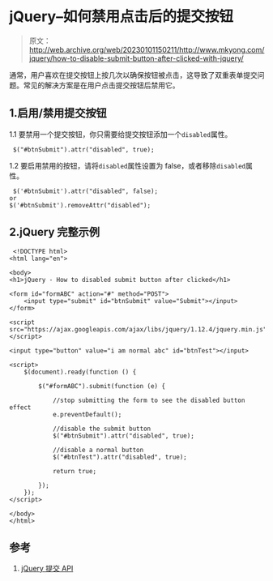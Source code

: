 # jQuery–如何禁用点击后的提交按钮

> 原文：<http://web.archive.org/web/20230101150211/http://www.mkyong.com/jquery/how-to-disable-submit-button-after-clicked-with-jquery/>

通常，用户喜欢在提交按钮上按几次以确保按钮被点击，这导致了双重表单提交问题。常见的解决方案是在用户点击提交按钮后禁用它。

## 1.启用/禁用提交按钮

1.1 要禁用一个提交按钮，你只需要给提交按钮添加一个`disabled`属性。

```
 $("#btnSubmit").attr("disabled", true); 
```

1.2 要启用禁用的按钮，请将`disabled`属性设置为 false，或者移除`disabled`属性。

```
 $('#btnSubmit').attr("disabled", false);	
or
$('#btnSubmit').removeAttr("disabled"); 
```

## 2.jQuery 完整示例

```
 <!DOCTYPE html>
<html lang="en">

<body>
<h1>jQuery - How to disabled submit button after clicked</h1>

<form id="formABC" action="#" method="POST">
    <input type="submit" id="btnSubmit" value="Submit"></input>
</form>

<script src="https://ajax.googleapis.com/ajax/libs/jquery/1.12.4/jquery.min.js"></script>

<input type="button" value="i am normal abc" id="btnTest"></input>

<script>
    $(document).ready(function () {

        $("#formABC").submit(function (e) {

            //stop submitting the form to see the disabled button effect
            e.preventDefault();

            //disable the submit button
            $("#btnSubmit").attr("disabled", true);

            //disable a normal button
            $("#btnTest").attr("disabled", true);

            return true;

        });
    });
</script>

</body>
</html> 
```

## 参考

1.  [jQuery 提交 API](http://web.archive.org/web/20221023054402/https://api.jquery.com/submit/)

<input type="hidden" id="mkyong-current-postId" value="5198">